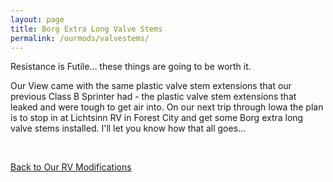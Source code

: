 ```yaml
---
layout: page
title: Borg Extra Long Valve Stems
permalink: /ourmods/valvestems/
---
```


Resistance is Futile... these things are going to be worth it.  

Our View came with the same plastic valve stem extensions that our previous Class B Sprinter had - the plastic valve stem extensions that leaked and were tough to get air into.  On our next trip through Iowa the plan is to stop in at Lichtsinn RV in Forest City and get some Borg extra long valve stems installed.  I'll let you know how that all goes...

<br>

[Back to Our RV Modifications](/ourmods/)

